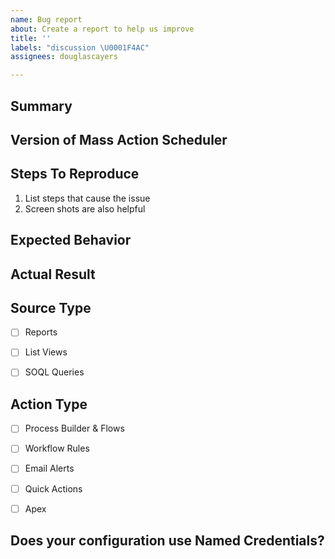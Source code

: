 ```yaml
---
name: Bug report
about: Create a report to help us improve
title: ''
labels: "discussion \U0001F4AC"
assignees: douglascayers

---
```


<!--
NOTICE: While GitHub is the preferred channel for reporting issues/feedback, please use the [Trailblazer community group](https://success.salesforce.com/_ui/core/chatter/groups/GroupProfilePage?g=0F93A000000LhvN) to ask questions about how to use Mass Action Scheduler or to share how you're using the app at your company.

NOTICE: Your issue may already be reported. Before opening a new issue, please see our [Frequently Asked Questions](https://github.com/douglascayers/sfdx-mass-action-scheduler/wiki/Frequently-Asked-Questions) and search the [issue tracker](https://github.com/douglascayers/sfdx-mass-action-scheduler/issues).
-->

## Summary
<!-- Short summary of what is going on or to provide context. -->


## Version of Mass Action Scheduler
<!-- See https://github.com/douglascayers-org/sfdx-mass-action-scheduler#packaged-release-history for latest version of the app. -->


## Steps To Reproduce
<!-- Help me, help you by telling me exactly how to reproduce the issue. -->

1. List steps that cause the issue
2. Screen shots are also helpful


## Expected Behavior
<!-- Describe what should have happened. -->


## Actual Result
<!-- Describe what actually happened instead. -->


## Source Type
<!-- If applicable, indicate which source type your configuration is using by placing an X in the brackets. -->

- [ ] Reports
- [ ] List Views
- [ ] SOQL Queries


## Action Type
<!-- If applicable, indicate which action type your configuration is using by placing an X in the brackets. -->

- [ ] Process Builder & Flows
- [ ] Workflow Rules
- [ ] Email Alerts
- [ ] Quick Actions
- [ ] Apex


## Does your configuration use Named Credentials?

<!--
NOTICE: Since [Release 2.0](https://github.com/douglascayers/sfdx-mass-action-scheduler/wiki/Upgrading-to-Release-2.0#get-started-faster-with-optional-named-credentials), Named Credentials are optional. Please try your configuration without assigning a Named Credential and see if your issue still occurs.

When using Named Credentials, make sure that you've enabled [My Domain](https://trailhead.salesforce.com/en/content/learn/modules/identity_login/identity_login_my_domain) and have followed [these setup instructions](https://github.com/douglascayers/sfdx-mass-action-scheduler/wiki/Specify-the-Context-User-via-Named-Credentials).
-->
